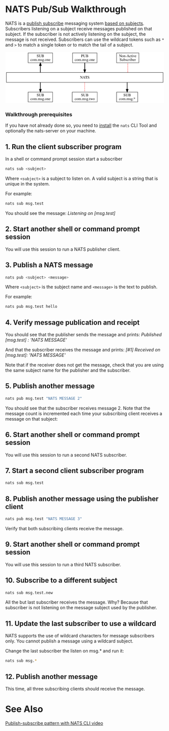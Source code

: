 # NATS Pub/Sub Walkthrough

NATS is a [publish subscribe](../nats-concepts/pubsub.md) messaging system [based on subjects](../nats-concepts/subjects.md). Subscribers listening on a subject receive messages published on that subject. If the subscriber is not actively listening on the subject, the message is not received. Subscribers can use the wildcard tokens such as `*` and `>` to match a single token or to match the tail of a subject.

![](../.gitbook/assets/pubsubtut.svg)

### Walkthrough prerequisites

If you have not already done so, you need to [install](walkthrough_setup.md) the `nats` CLI Tool and optionally the nats-server on your machine.

## 1. Run the client subscriber program

In a shell or command prompt session start a subscriber

```bash
nats sub <subject>
```

Where `<subject>` is a subject to listen on. A valid subject is a string that is unique in the system.

For example:

```bash
nats sub msg.test
```

You should see the message: _Listening on \[msg.test\]_

## 2. Start another shell or command prompt session

You will use this session to run a NATS publisher client.

## 3. Publish a NATS message

```bash
nats pub <subject> <message>
```

Where `<subject>` is the subject name and `<message>` is the text to publish.

For example:

```bash
nats pub msg.test hello
```

## 4. Verify message publication and receipt

You should see that the publisher sends the message and prints: _Published \[msg.test\] : 'NATS MESSAGE'_

And that the subscriber receives the message and prints: _\[\#1\] Received on \[msg.test\]: 'NATS MESSAGE'_

Note that if the receiver does not get the message, check that you are using the same subject name for the publisher and the subscriber.

## 5. Publish another message

```bash
nats pub msg.test "NATS MESSAGE 2"
```

You should see that the subscriber receives message 2. Note that the message count is incremented each time your subscribing client receives a message on that subject:

## 6. Start another shell or command prompt session

You will use this session to run a second NATS subscriber.

## 7. Start a second client subscriber program

```bash
nats sub msg.test
```

## 8. Publish another message using the publisher client

```bash
nats pub msg.test "NATS MESSAGE 3"
```

Verify that both subscribing clients receive the message.

## 9. Start another shell or command prompt session

You will use this session to run a third NATS subscriber.

## 10. Subscribe to a different subject

```bash
nats sub msg.test.new
```

All the but last subscriber receives the message. Why? Because that subscriber is not listening on the message subject used by the publisher.

## 11. Update the last subscriber to use a wildcard

NATS supports the use of wildcard characters for message subscribers only. You cannot publish a message using a wildcard subject.

Change the last subscriber the listen on msg.\* and run it:

```bash
nats sub msg.*
```

## 12. Publish another message

This time, all three subscribing clients should receive the message.


# See Also

[Publish-subscribe pattern with NATS CLI video](https://www.youtube.com/watch?v=jLTVhP08Tq0)